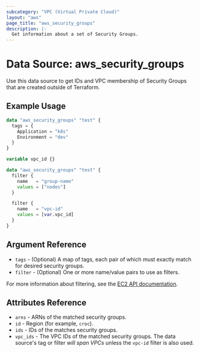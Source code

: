 ```yaml
---
subcategory: "VPC (Virtual Private Cloud)"
layout: "aws"
page_title: "aws_security_groups"
description: |-
  Get information about a set of Security Groups.
---
```


# Data Source: aws_security_groups

Use this data source to get IDs and VPC membership of Security Groups that are created outside of Terraform.

## Example Usage

```terraform
data "aws_security_groups" "test" {
  tags = {
    Application = "k8s"
    Environment = "dev"
  }
}
```

```terraform
variable vpc_id {}

data "aws_security_groups" "test" {
  filter {
    name   = "group-name"
    values = ["nodes"]
  }

  filter {
    name   = "vpc-id"
    values = [var.vpc_id]
  }
}
```

## Argument Reference

* `tags` - (Optional) A map of tags, each pair of which must exactly match for desired security groups.
* `filter` - (Optional) One or more name/value pairs to use as filters.

For more information about filtering, see the [EC2 API documentation][describe-security-groups].

## Attributes Reference

* `arns` - ARNs of the matched security groups.
* `id` - Region (for example, `croc`).
* `ids` - IDs of the matches security groups.
* `vpc_ids` - The VPC IDs of the matched security groups. The data source's tag or filter *will span VPCs* unless the `vpc-id` filter is also used.

[tf-security-group]: security_group.html
[describe-security-groups]: https://docs.cloud.croc.ru/en/api/ec2/security_groups/DescribeSecurityGroups.html
